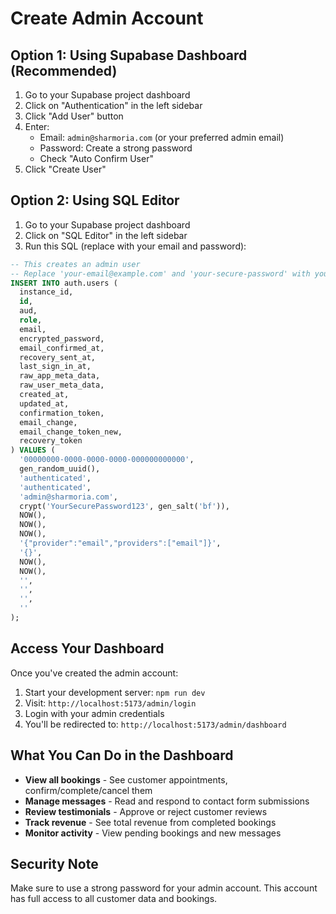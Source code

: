 # Create Admin Account

## Option 1: Using Supabase Dashboard (Recommended)

1. Go to your Supabase project dashboard
2. Click on "Authentication" in the left sidebar
3. Click "Add User" button
4. Enter:
   - Email: `admin@sharmoria.com` (or your preferred admin email)
   - Password: Create a strong password
   - Check "Auto Confirm User"
5. Click "Create User"

## Option 2: Using SQL Editor

1. Go to your Supabase project dashboard
2. Click on "SQL Editor" in the left sidebar
3. Run this SQL (replace with your email and password):

```sql
-- This creates an admin user
-- Replace 'your-email@example.com' and 'your-secure-password' with your actual credentials
INSERT INTO auth.users (
  instance_id,
  id,
  aud,
  role,
  email,
  encrypted_password,
  email_confirmed_at,
  recovery_sent_at,
  last_sign_in_at,
  raw_app_meta_data,
  raw_user_meta_data,
  created_at,
  updated_at,
  confirmation_token,
  email_change,
  email_change_token_new,
  recovery_token
) VALUES (
  '00000000-0000-0000-0000-000000000000',
  gen_random_uuid(),
  'authenticated',
  'authenticated',
  'admin@sharmoria.com',
  crypt('YourSecurePassword123', gen_salt('bf')),
  NOW(),
  NOW(),
  NOW(),
  '{"provider":"email","providers":["email"]}',
  '{}',
  NOW(),
  NOW(),
  '',
  '',
  '',
  ''
);
```

## Access Your Dashboard

Once you've created the admin account:

1. Start your development server: `npm run dev`
2. Visit: `http://localhost:5173/admin/login`
3. Login with your admin credentials
4. You'll be redirected to: `http://localhost:5173/admin/dashboard`

## What You Can Do in the Dashboard

- **View all bookings** - See customer appointments, confirm/complete/cancel them
- **Manage messages** - Read and respond to contact form submissions
- **Review testimonials** - Approve or reject customer reviews
- **Track revenue** - See total revenue from completed bookings
- **Monitor activity** - View pending bookings and new messages

## Security Note

Make sure to use a strong password for your admin account. This account has full access to all customer data and bookings.
